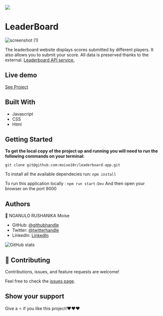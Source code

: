 ![](https://img.shields.io/badge/Microverse-blueviolet)

# LeaderBoard

> 

![screenshot (1)](https://user-images.githubusercontent.com/57562869/127483906-77bbee81-5f64-4c3b-bfab-5402c0b20f1a.png)

The leaderboard website displays scores submitted by different players. It also allows you to submit your score. All data is preserved thanks to the external.
[Leaderboard API service.](https://www.notion.so/microverse/Leaderboard-API-service-24c0c3c116974ac49488d4eb0267ade3)
## Live demo
[See Project](https://moise10r.github.io/leaderboard-app/dist/)

## Built With

- Javascript
- CSS
- Html

## Getting Started

**To get the local copy of the project up and running you will need to run the following commands on your terminal:**

`git clone git@github.com:moise10r/leaderboard-app.git`

To install all the available dependecies run:
`npm install`

To run this application locally :
`npm run start:Dev`
And then open your browser on the port 9000


## Authors

👤 NGANULO RUSHANIKA Moise

- GitHub: [@githubhandle](https://github.com/moise10r)
- Twitter: [@twitterhandle](https://twitter.com/MRushanika)
- LinkedIn: [LinkedIn](https://www.linkedin.com/in/nganulo-rushanika-mo%C3%AFse-626139197/)

![GitHub stats](https://github-readme-stats.vercel.app/api?username=moise10r&show_icons=true&hide_border=true)
## 🤝 Contributing

Contributions, issues, and feature requests are welcome!

Feel free to check the [issues page](https://github.com/moise10r/Awesome_Book/issues).

## Show your support

Give a ⭐️ if you like this project!❤️❤️❤️

